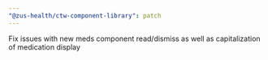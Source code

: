 ```yaml
---
"@zus-health/ctw-component-library": patch
---
```


Fix issues with new meds component read/dismiss as well as capitalization of medication display
